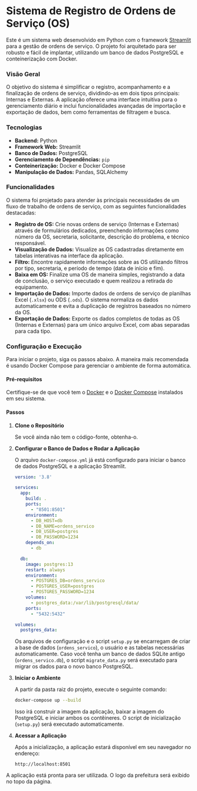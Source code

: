 # Sistema de Registro de Ordens de Serviço (OS)

Este é um sistema web desenvolvido em Python com o framework [Streamlit](https://streamlit.io/) para a gestão de ordens de serviço. O projeto foi arquitetado para ser robusto e fácil de implantar, utilizando um banco de dados PostgreSQL e conteinerização com Docker.

### Visão Geral

O objetivo do sistema é simplificar o registro, acompanhamento e a finalização de ordens de serviço, dividindo-as em dois tipos principais: Internas e Externas. A aplicação oferece uma interface intuitiva para o gerenciamento diário e inclui funcionalidades avançadas de importação e exportação de dados, bem como ferramentas de filtragem e busca.

### Tecnologias

  * **Backend:** Python
  * **Framework Web:** Streamlit
  * **Banco de Dados:** PostgreSQL
  * **Gerenciamento de Dependências:** `pip`
  * **Conteinerização:** Docker e Docker Compose
  * **Manipulação de Dados:** Pandas, SQLAlchemy

### Funcionalidades

O sistema foi projetado para atender às principais necessidades de um fluxo de trabalho de ordens de serviço, com as seguintes funcionalidades destacadas:

  * **Registro de OS:** Crie novas ordens de serviço (Internas e Externas) através de formulários dedicados, preenchendo informações como número da OS, secretaria, solicitante, descrição do problema, e técnico responsável.
  * **Visualização de Dados:** Visualize as OS cadastradas diretamente em tabelas interativas na interface da aplicação.
  * **Filtro:** Encontre rapidamente informações sobre as OS utilizando filtros por tipo, secretaria, e período de tempo (data de início e fim).
  * **Baixa em OS:** Finalize uma OS de maneira simples, registrando a data de conclusão, o serviço executado e quem realizou a retirada do equipamento.
  * **Importação de Dados:** Importe dados de ordens de serviço de planilhas Excel (`.xlsx`) ou ODS (`.ods`). O sistema normaliza os dados automaticamente e evita a duplicação de registros baseados no número da OS.
  * **Exportação de Dados:** Exporte os dados completos de todas as OS (Internas e Externas) para um único arquivo Excel, com abas separadas para cada tipo.

### Configuração e Execução

Para iniciar o projeto, siga os passos abaixo. A maneira mais recomendada é usando Docker Compose para gerenciar o ambiente de forma automática.

#### Pré-requisitos

Certifique-se de que você tem o [Docker](https://docs.docker.com/get-docker/) e o [Docker Compose](https://docs.docker.com/compose/install/) instalados em seu sistema.

#### Passos

1.  **Clone o Repositório**

    Se você ainda não tem o código-fonte, obtenha-o.

2.  **Configurar o Banco de Dados e Rodar a Aplicação**

    O arquivo `docker-compose.yml` já está configurado para iniciar o banco de dados PostgreSQL e a aplicação Streamlit.

    ```yaml
    version: '3.8'

    services:
      app:
        build: .
        ports:
          - "8501:8501"
        environment:
          - DB_HOST=db
          - DB_NAME=ordens_servico
          - DB_USER=postgres
          - DB_PASSWORD=1234
        depends_on:
          - db

      db:
        image: postgres:13
        restart: always
        environment:
          - POSTGRES_DB=ordens_servico
          - POSTGRES_USER=postgres
          - POSTGRES_PASSWORD=1234
        volumes:
          - postgres_data:/var/lib/postgresql/data/
        ports:
          - "5432:5432"

    volumes:
      postgres_data:
    ```

    Os arquivos de configuração e o script `setup.py` se encarregam de criar a base de dados (`ordens_servico`), o usuário e as tabelas necessárias automaticamente. Caso você tenha um banco de dados SQLite antigo (`ordens_servico.db`), o script `migrate_data.py` será executado para migrar os dados para o novo banco PostgreSQL.

3.  **Iniciar o Ambiente**

    A partir da pasta raiz do projeto, execute o seguinte comando:

    ```bash
    docker-compose up --build
    ```

    Isso irá construir a imagem da aplicação, baixar a imagem do PostgreSQL e iniciar ambos os contêineres. O script de inicialização (`setup.py`) será executado automaticamente.

4.  **Acessar a Aplicação**

    Após a inicialização, a aplicação estará disponível em seu navegador no endereço:

    `http://localhost:8501`

A aplicação está pronta para ser utilizada. O logo da prefeitura será exibido no topo da página.
